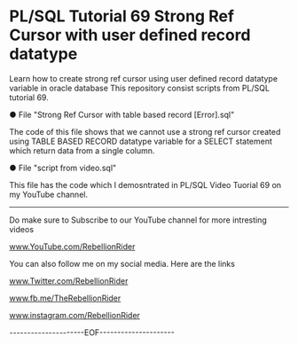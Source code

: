 # PL/SQL Tutorial 69 Strong Ref Cursor with user defined record datatype
Learn how to create strong ref cursor using user defined record datatype variable in oracle database
This repository consist scripts from PL/SQL tutorial 69.

● File "Strong Ref Cursor with table based record [Error].sql"

The code of this file shows that we cannot use a strong ref cursor created using TABLE BASED RECORD datatype variable 
for a SELECT statement which return data from a single column.

● File "script from video.sql"

This file has the code which I demosntrated in PL/SQL Video Tuorial 69 on my YouTube channel.




------------------------------------------
Do make sure to Subscribe to our YouTube channel for more intresting videos

www.YouTube.com/RebellionRider

You can also follow me on my social media. Here are the links

www.Twitter.com/RebellionRider

www.fb.me/TheRebellionRider

www.instagram.com/RebellionRider

---------------------EOF---------------------
